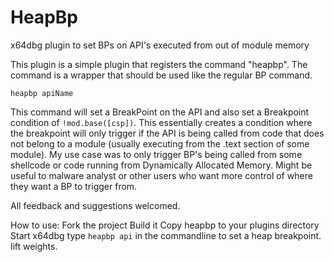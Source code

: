 # HeapBp
x64dbg plugin to set BPs on API's executed from out of module memory

This plugin is a simple plugin that registers the command "heapbp". The command is a wrapper that should be used like the regular BP command.

```heapbp apiName```

This command will set a BreakPoint on the API and also set a Breakpoint condition of `!mod.base([csp])`. This essentially creates a condition where
the breakpoint will only trigger if the API is being called from code that does not belong to a module (usually executing from the .text section of 
some module). My use case was to only trigger BP's being called from some shellcode or code running from Dynamically Allocated Memory. 
Might be useful to malware analyst or other users who want more control of where they want a BP to trigger from.

All feedback and suggestions welcomed.

How to use:
Fork the project
Build it
Copy heapbp to your plugins directory
Start x64dbg
type `heapbp api` in the commandline to set a heap breakpoint.
lift weights.

